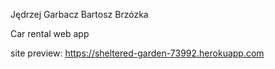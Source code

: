 Jędrzej Garbacz
Bartosz Brzózka

Car rental web app

site preview: https://sheltered-garden-73992.herokuapp.com
